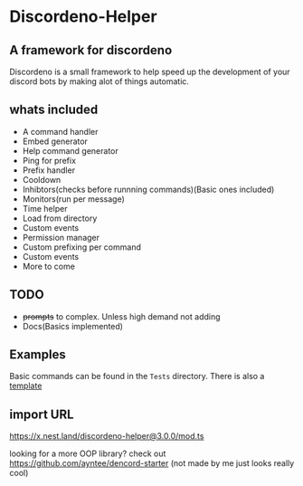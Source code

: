 # Discordeno-Helper

## A framework for discordeno

Discordeno is a small framework to help speed up the development of your discord bots by making alot of things automatic.

## whats included

- A command handler
- Embed generator
- Help command generator
- Ping for prefix
- Prefix handler
- Cooldown
- Inhibtors(checks before runnning commands)(Basic ones included)
- Monitors(run per message)
- Time helper
- Load from directory
- Custom events
- Permission manager
- Custom prefixing per command
- Custom events
- More to come

## TODO

- ~~prompts~~ to complex. Unless high demand not adding
- Docs(Basics implemented)

## Examples

Basic commands can be found in the `Tests` directory. There is also a [template](https://github.com/suyashtnt/discordeno-helper-template)

## import URL

<https://x.nest.land/discordeno-helper@3.0.0/mod.ts>

looking for a more OOP library? check out <https://github.com/ayntee/dencord-starter> (not made by me just looks really cool)
